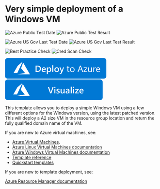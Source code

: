 # Very simple deployment of a Windows VM

![Azure Public Test Date](https://azurequickstartsservice.blob.core.windows.net/badges/101-vm-simple-windows/PublicLastTestDate.svg)
![Azure Public Test Result](https://azurequickstartsservice.blob.core.windows.net/badges/101-vm-simple-windows/PublicDeployment.svg)

![Azure US Gov Last Test Date](https://azurequickstartsservice.blob.core.windows.net/badges/101-vm-simple-windows/FairfaxLastTestDate.svg)
![Azure US Gov Last Test Result](https://azurequickstartsservice.blob.core.windows.net/badges/101-vm-simple-windows/FairfaxDeployment.svg)

![Best Practice Check](https://azurequickstartsservice.blob.core.windows.net/badges/101-vm-simple-windows/BestPracticeResult.svg)
![Cred Scan Check](https://azurequickstartsservice.blob.core.windows.net/badges/101-vm-simple-windows/CredScanResult.svg)

[![Deploy To Azure](https://raw.githubusercontent.com/Azure/azure-quickstart-templates/master/1-CONTRIBUTION-GUIDE/images/deploytoazure.svg?sanitize=true)]("https://portal.azure.com/#create/Microsoft.Template/uri/https%3A%2F%2Fraw.githubusercontent.com%2FAzure%2Fazure-quickstart-templates%2Fmaster%2F101-vm-simple-windows%2Fazuredeploy.json")  [![Visualize](https://raw.githubusercontent.com/Azure/azure-quickstart-templates/master/1-CONTRIBUTION-GUIDE/images/visualizebutton.svg?sanitize=true)]("http://armviz.io/#/?load=https%3A%2F%2Fraw.githubusercontent.com%2FAzure%2Fazure-quickstart-templates%2Fmaster%2F101-vm-simple-windows%2Fazuredeploy.json")
    


    


This template allows you to deploy a simple Windows VM using a few different options for the Windows version, using the latest patched version. This will deploy a A2 size VM in the resource group location and return the fully qualified domain name of the VM.

If you are new to Azure virtual machines, see:

- [Azure Virtual Machines](https://azure.microsoft.com/services/virtual-machines/).
- [Azure Linux Virtual Machines documentation](https://docs.microsoft.com/azure/virtual-machines/linux/)
- [Azure Windows Virtual Machines documentation](https://docs.microsoft.com/azure/virtual-machines/windows/)
- [Template reference](https://docs.microsoft.com/azure/templates/microsoft.compute/allversions)
- [Quickstart templates](https://azure.microsoft.com/resources/templates/?resourceType=Microsoft.Compute&pageNumber=1&sort=Popular)

If you are new to template deployment, see:

[Azure Resource Manager documentation](https://docs.microsoft.com/azure/azure-resource-manager/)

